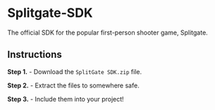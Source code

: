 # Splitgate-SDK
The official SDK for the popular first-person shooter game, Splitgate. 

## Instructions

**Step 1.** - Download the ```SplitGate SDK.zip``` file.

**Step 2.** - Extract the files to somewhere safe.

**Step 3.** - Include them into your project!
